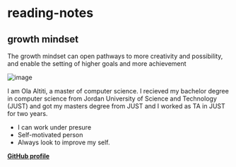 # reading-notes
## growth mindset
The growth mindset can open pathways to more creativity and possibility, and enable the setting of higher goals and more achievement

![image](https://user-images.githubusercontent.com/57678902/113871039-27f55480-97bb-11eb-8282-968adaba8b5d.png) 

I am Ola Altiti, a master of computer science. I recieved my bachelor degree in computer science from Jordan University of Science and Technology (JUST) and got my masters degree from JUST and I worked as TA in JUST for two years. </br>

- I can work under presure
- Self-motivated person
- Always look to improve my self.

[**GitHub profile**](https://github.com/ola-titi/) </br>
